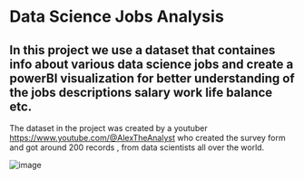 # Data Science Jobs Analysis

## In this project we use a dataset that containes info about various data science jobs and create a powerBI visualization for better understanding of the jobs descriptions salary work life balance etc.

The dataset in the project was created by a youtuber https://www.youtube.com/@AlexTheAnalyst who created the survey form and got around 200 records , from data scientists all over the world.



![image](https://github.com/giannisyp/PowerBI/assets/119696474/cf2311a8-8730-4c7e-8685-1458aedbab69)

